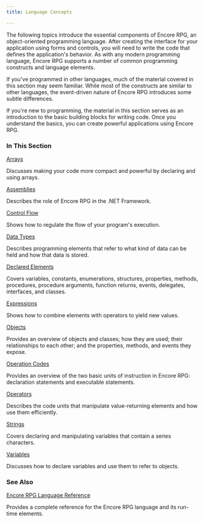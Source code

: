 ```yaml
---
title: Language Concepts

---
```


The following topics introduce the essential components of Encore RPG, an object-oriented programming language. After creating the interface for your application using forms and controls, you will need to write the code that defines the application's behavior. As with any modern programming language, Encore RPG supports a number of common programming constructs and language elements. 

If you've programmed in other languages, much of the material covered in this section may seem familiar. While most of the constructs are similar to other languages, the event-driven nature of Encore RPG introduces some subtle differences. 

If you're new to programming, the material in this section serves as an introduction to the basic building blocks for writing code. Once you understand the basics, you can create powerful applications using Encore RPG. 

### In This Section

[Arrays](/arrays/intro.html)

Discusses making your code more compact and powerful by declaring and using arrays.


[Assemblies](assemblies/Assemblies.html)

Describes the role of Encore RPG in the .NET Framework.


[Control Flow](control-flow/ControlFlow.html)

Shows how to regulate the flow of your program's execution.


[Data Types](datatypes/DataTypes.html)

Describes programming elements that refer to what kind of data can be held and how that data is stored.


[Declared Elements](declared-elements/DeclaredElements.html)

Covers variables, constants, enumerations, structures, properties, methods, procedures, procedure arguments, function returns, events, delegates, interfaces, and classes.


[Expressions](expressions/Expressions.html)

Shows how to combine elements with operators to yield new values.


[Objects](objects/Objects.html)

Provides an overview of objects and classes; how they are used; their relationships to each other; and the properties, methods, and events they expose.


[Operation Codes](operation-codes/OpCodes.html)

Provides an overview of the two basic units of instruction in Encore RPG: declaration statements and executable statements.


[Operators](operators/Operators.html)

Describes the code units that manipulate value-returning elements and how use them efficiently.


[Strings](datatypes/Strings.html)

Covers declaring and manipulating variables that contain a series characters.


[Variables](variables/Variables.html)

Discusses how to declare variables and use them to refer to objects.


### See Also
[Encore RPG Language Reference](ecrLrfLangRefMain.html) 

Provides a complete reference for the Encore RPG language and its run-time elements.


